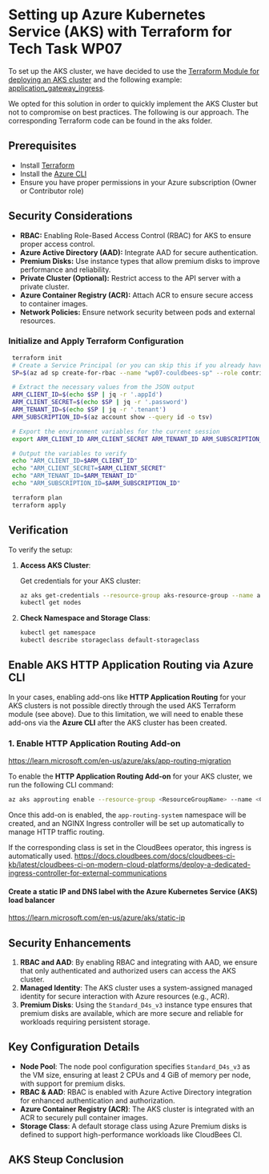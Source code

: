 # Setting up Azure Kubernetes Service (AKS) with Terraform for Tech Task WP07

To set up the AKS cluster, we have decided to use the [Terraform Module for
deploying an AKS cluster](https://github.com/Azure/terraform-azurerm-aks) and
the following example: [application_gateway_ingress](https://github.com/Azure/terraform-azurerm-aks/tree/main/examples/application_gateway_ingress).

We opted for this solution in order to quickly implement the AKS Cluster  but
not to compromise on best practices. The following is our approach. The
corresponding Terraform code can be found in the aks folder.

## Prerequisites

- Install [Terraform](https://www.terraform.io/downloads.html)
- Install the [Azure CLI](https://docs.microsoft.com/en-us/cli/azure/install-azure-cli)
- Ensure you have proper permissions in your Azure subscription (Owner or Contributor role)

## Security Considerations

- **RBAC:** Enabling Role-Based Access Control (RBAC) for AKS to ensure proper access control.
- **Azure Active Directory (AAD):** Integrate AAD for secure authentication.
- **Premium Disks:** Use instance types that allow premium disks to improve performance and reliability.
- **Private Cluster (Optional):** Restrict access to the API server with a private cluster.
- **Azure Container Registry (ACR):** Attach ACR to ensure secure access to container images.
- **Network Policies:** Ensure network security between pods and external resources.

### Initialize and Apply Terraform Configuration

   ```bash
    terraform init
    # Create a Service Principal (or you can skip this if you already have one)
    SP=$(az ad sp create-for-rbac --name "wp07-couldbees-sp" --role contributor --scopes /subscriptions/$(az account show --query id -o tsv))

    # Extract the necessary values from the JSON output
    ARM_CLIENT_ID=$(echo $SP | jq -r '.appId')
    ARM_CLIENT_SECRET=$(echo $SP | jq -r '.password')
    ARM_TENANT_ID=$(echo $SP | jq -r '.tenant')
    ARM_SUBSCRIPTION_ID=$(az account show --query id -o tsv)

    # Export the environment variables for the current session
    export ARM_CLIENT_ID ARM_CLIENT_SECRET ARM_TENANT_ID ARM_SUBSCRIPTION_ID

    # Output the variables to verify
    echo "ARM_CLIENT_ID=$ARM_CLIENT_ID"
    echo "ARM_CLIENT_SECRET=$ARM_CLIENT_SECRET"
    echo "ARM_TENANT_ID=$ARM_TENANT_ID"
    echo "ARM_SUBSCRIPTION_ID=$ARM_SUBSCRIPTION_ID"

    terraform plan
    terraform apply
   ```

## Verification

To verify the setup:

1. **Access AKS Cluster**:

   Get credentials for your AKS cluster:

   ```bash
   az aks get-credentials --resource-group aks-resource-group --name aks-cluster
   kubectl get nodes
   ```

2. **Check Namespace and Storage Class**:

   ```bash
   kubectl get namespace
   kubectl describe storageclass default-storageclass
   ```
## Enable AKS HTTP Application Routing via Azure CLI

In your cases, enabling add-ons like **HTTP Application Routing** for your AKS
clusters is not possible directly through the used AKS Terraform module (see
above). Due to this limitation, we will need to enable these add-ons via the
**Azure CLI** after the AKS cluster has been created.


### 1. **Enable HTTP Application Routing Add-on**

https://learn.microsoft.com/en-us/azure/aks/app-routing-migration

To enable the **HTTP Application Routing Add-on** for your AKS cluster,
we run the following CLI command:

   ```bash
   az aks approuting enable --resource-group <ResourceGroupName> --name <ClusterName>
   ```

Once this add-on is enabled, the `app-routing-system` namespace will be
created, and an NGINX Ingress controller will be set up automatically to
manage HTTP traffic routing.

If the corresponding class is set in the CloudBees operator, this ingress is automatically used.
https://docs.cloudbees.com/docs/cloudbees-ci-kb/latest/cloudbees-ci-on-modern-cloud-platforms/deploy-a-dedicated-ingress-controller-for-external-communications

#### Create a static IP and DNS label with the Azure Kubernetes Service (AKS) load balancer
https://learn.microsoft.com/en-us/azure/aks/static-ip

## Security Enhancements

1. **RBAC and AAD**: By enabling RBAC and integrating with AAD, we ensure that only authenticated and authorized users can access the AKS cluster.
2. **Managed Identity**: The AKS cluster uses a system-assigned managed identity for secure interaction with Azure resources (e.g., ACR).
3. **Premium Disks**: Using the `Standard_D4s_v3` instance type ensures that premium disks are available, which are more secure and reliable for workloads requiring persistent storage.

## Key Configuration Details

- **Node Pool**: The node pool configuration specifies `Standard_D4s_v3` as the VM size, ensuring at least 2 CPUs and 4 GiB of memory per node, with support for premium disks.
- **RBAC & AAD**: RBAC is enabled with Azure Active Directory integration for enhanced authentication and authorization.
- **Azure Container Registry (ACR)**: The AKS cluster is integrated with an ACR to securely pull container images.
- **Storage Class**: A default storage class using Azure Premium disks is defined to support high-performance workloads like CloudBees CI.

## AKS Steup Conclusion

